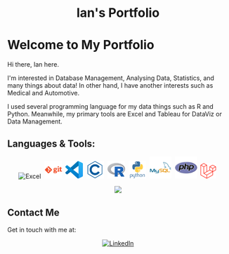 <h1 align="center">Ian's Portfolio</h1>

# Welcome to My Portfolio

Hi there, Ian here.

I'm interested in Database Management, Analysing Data, Statistics, and many things about data! In other hand, I have another interests such as Medical and Automotive.

I used several programming language for my data things such as R and Python. Meanwhile, my primary tools are Excel and Tableau for DataViz or Data Management.

## Languages & Tools:

<div align="center">
  <img src="https://github.com/sempostma/office365-icons/blob/master/svg/excel.svg" title="Excel" alt="Excel" width="37.5" height="37.5"/>&nbsp;
  <img src="https://github.com/devicons/devicon/blob/master/icons/git/git-plain-wordmark.svg" title="Git" alt="Git" width="40" height="40"/>&nbsp;
  <img src="https://github.com/devicons/devicon/blob/master/icons/vscode/vscode-original.svg" title="VSC" alt="VSC" width="40" height="40"/>&nbsp;
  <img src="https://github.com/devicons/devicon/blob/master/icons/c/c-line.svg" title="C" alt="C" width="40" height="40"/>&nbsp;
  <img src="https://github.com/devicons/devicon/blob/master/icons/r/r-original.svg" title="R" alt="R" width="40" height="40"/>&nbsp;
  <img src="https://github.com/devicons/devicon/blob/master/icons/python/python-original-wordmark.svg" title="Py" alt="Py" width="40" height="40"/>&nbsp;
  <img src="https://github.com/devicons/devicon/blob/master/icons/mysql/mysql-original-wordmark.svg" title="MySQL" alt="MySQL" width="50" height="50"/>&nbsp;
  <img src="https://github.com/devicons/devicon/blob/master/icons/php/php-original.svg" title="PHP" alt="PHP" width="50" height="50"/>&nbsp;
  <img src="laravel.svg" title="Laravel" alt="Laravel" width="35" height="35"/>&nbsp;
</div>

<p align="center"><img src="https://github-readme-stats.vercel.app/api/top-langs/?username=iannn07&layout=compact&hide=java,php&theme=dark#gh-dark-mode-only"></p>

## Contact Me

Get in touch with me at:

<div align="center">
    <a href="https://www.linkedin.com/in/pristian-budi-dharmawan/">
        <img src="https://www.vectorlogo.zone/logos/linkedin/linkedin-icon.svg" title="LinkedIn" alt="LinkedIn" width="35" height="35">
    </a>
</div>
